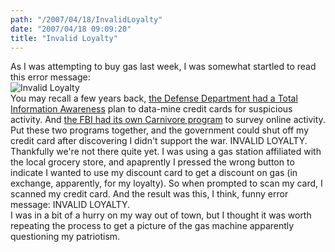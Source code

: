 ```yaml
---
path: "/2007/04/18/InvalidLoyalty" 
date: "2007/04/18 09:09:20" 
title: "Invalid Loyalty" 
---
```

As I was attempting to buy gas last week, I was somewhat startled to read this error message:<br><img src="http://typewriting.org/image/article/content/invalid_loyalty.jpg" alt="Invalid Loyalty" /><br>You may recall a few years back, <a href="http://news.com.com/2100-1023-980889.html">the Defense Department had a Total Information Awareness</a> plan to data-mine credit cards for suspicious activity. And <a href="http://www.wired.com/politics/law/news/2001/08/45798">the FBI had its own Carnivore program</a> to survey online activity. Put these two programs together, and the government could shut off my credit card after discovering I didn't support the war. INVALID LOYALTY.<br>Thankfully we're not there quite yet. I was using a gas station affiliated with the local grocery store, and apaprently I pressed the wrong button to indicate I wanted to use my discount card to get a discount on gas (in exchange, apparently, for my loyalty). So when prompted to scan my card, I scanned my credit card. And the result was this, I think, funny error message: INVALID LOYALTY.<br>I was in a bit of a hurry on my way out of town, but I thought it was worth repeating the process to get a picture of the gas machine apparently questioning my patriotism.